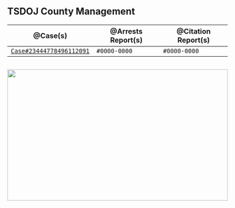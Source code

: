 ## TSDOJ County Management

@Case(s) | @Arrests Report(s) | @Citation Report(s)
--- | --- | ---
[`Case#23444778496112091`](blob/master/TSDOJ/Case%23444778496112091.md) | `#0000-0000` | `#0000-0000`

##

<img width="100%" height="300" src="https://cdn.discordapp.com/attachments/987509275968544768/1001254852380336270/99-997199_san-andreas-highway-patrol-ocrp-hd-png-download.png" />
